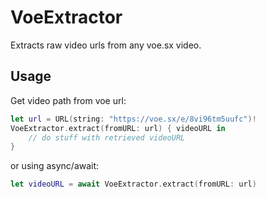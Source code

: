 # VoeExtractor

Extracts raw video urls from any voe.sx video.

## Usage
Get video path from voe url:
```swift
let url = URL(string: "https://voe.sx/e/8vi96tm5uufc")!
VoeExtractor.extract(fromURL: url) { videoURL in
    // do stuff with retrieved videoURL
}
```
or using async/await:
```swift
let videoURL = await VoeExtractor.extract(fromURL: url)
```
